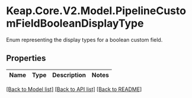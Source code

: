 # Keap.Core.V2.Model.PipelineCustomFieldBooleanDisplayType
Enum representing the display types for a boolean custom field.

## Properties

Name | Type | Description | Notes
------------ | ------------- | ------------- | -------------

[[Back to Model list]](../README.md#documentation-for-models) [[Back to API list]](../README.md#documentation-for-api-endpoints) [[Back to README]](../README.md)

